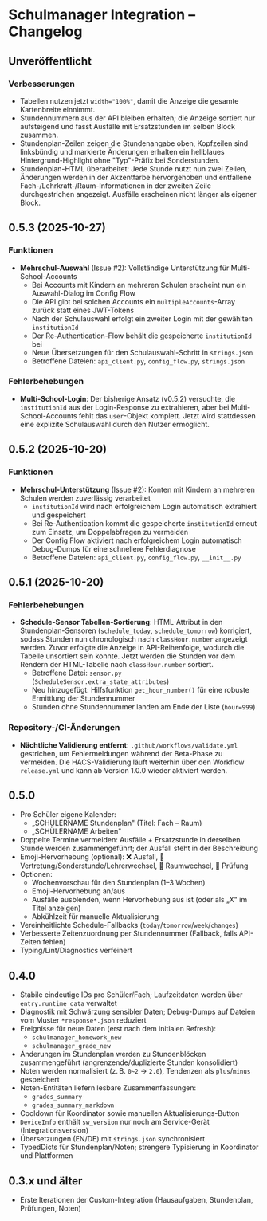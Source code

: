 # Schulmanager Integration – Changelog

## Unveröffentlicht

### Verbesserungen
- Tabellen nutzen jetzt `width="100%"`, damit die Anzeige die gesamte Kartenbreite einnimmt.
- Stundennummern aus der API bleiben erhalten; die Anzeige sortiert nur aufsteigend und fasst Ausfälle mit Ersatzstunden im selben Block zusammen.
- Stundenplan-Zeilen zeigen die Stundenangabe oben, Kopfzeilen sind linksbündig und markierte Änderungen erhalten ein hellblaues Hintergrund-Highlight ohne "Typ"-Präfix bei Sonderstunden.
- Stundenplan-HTML überarbeitet: Jede Stunde nutzt nun zwei Zeilen, Änderungen werden in der Akzentfarbe hervorgehoben und entfallene Fach-/Lehrkraft-/Raum-Informationen in der zweiten Zeile durchgestrichen angezeigt. Ausfälle erscheinen nicht länger als eigener Block.

## 0.5.3 (2025-10-27)

### Funktionen
- **Mehrschul-Auswahl** (Issue #2): Vollständige Unterstützung für Multi-School-Accounts
  - Bei Accounts mit Kindern an mehreren Schulen erscheint nun ein Auswahl-Dialog im Config Flow
  - Die API gibt bei solchen Accounts ein `multipleAccounts`-Array zurück statt eines JWT-Tokens
  - Nach der Schulauswahl erfolgt ein zweiter Login mit der gewählten `institutionId`
  - Der Re-Authentication-Flow behält die gespeicherte `institutionId` bei
  - Neue Übersetzungen für den Schulauswahl-Schritt in `strings.json`
  - Betroffene Dateien: `api_client.py`, `config_flow.py`, `strings.json`

### Fehlerbehebungen
- **Multi-School-Login**: Der bisherige Ansatz (v0.5.2) versuchte, die `institutionId` aus der Login-Response zu extrahieren, aber bei Multi-School-Accounts fehlt das `user`-Objekt komplett. Jetzt wird stattdessen eine explizite Schulauswahl durch den Nutzer ermöglicht.

## 0.5.2 (2025-10-20)

### Funktionen
- **Mehrschul-Unterstützung** (Issue #2): Konten mit Kindern an mehreren Schulen werden zuverlässig verarbeitet
  - `institutionId` wird nach erfolgreichem Login automatisch extrahiert und gespeichert
  - Bei Re-Authentication kommt die gespeicherte `institutionId` erneut zum Einsatz, um Doppelabfragen zu vermeiden
  - Der Config Flow aktiviert nach erfolgreichem Login automatisch Debug-Dumps für eine schnellere Fehlerdiagnose
  - Betroffene Dateien: `api_client.py`, `config_flow.py`, `__init__.py`

## 0.5.1 (2025-10-20)

### Fehlerbehebungen
- **Schedule-Sensor Tabellen-Sortierung**: HTML-Attribut in den Stundenplan-Sensoren (`schedule_today`, `schedule_tomorrow`) korrigiert, sodass Stunden nun chronologisch nach `classHour.number` angezeigt werden. Zuvor erfolgte die Anzeige in API-Reihenfolge, wodurch die Tabelle unsortiert sein konnte. Jetzt werden die Stunden vor dem Rendern der HTML-Tabelle nach `classHour.number` sortiert.
  - Betroffene Datei: `sensor.py` (`ScheduleSensor.extra_state_attributes`)
  - Neu hinzugefügt: Hilfsfunktion `get_hour_number()` für eine robuste Ermittlung der Stundennummer
  - Stunden ohne Stundennummer landen am Ende der Liste (`hour=999`)

### Repository-/CI-Änderungen
- **Nächtliche Validierung entfernt**: `.github/workflows/validate.yml` gestrichen, um Fehlermeldungen während der Beta-Phase zu vermeiden. Die HACS-Validierung läuft weiterhin über den Workflow `release.yml` und kann ab Version 1.0.0 wieder aktiviert werden.

## 0.5.0

- Pro Schüler eigene Kalender:
  - „SCHÜLERNAME Stundenplan" (Titel: Fach – Raum)
  - „SCHÜLERNAME Arbeiten"
- Doppelte Termine vermeiden: Ausfälle + Ersatzstunde in derselben Stunde werden zusammengeführt; der Ausfall steht in der Beschreibung
- Emoji-Hervorhebung (optional): ❌ Ausfall, 🔁 Vertretung/Sonderstunde/Lehrerwechsel, 🚪 Raumwechsel, 📝 Prüfung
- Optionen:
  - Wochenvorschau für den Stundenplan (1–3 Wochen)
  - Emoji-Hervorhebung an/aus
  - Ausfälle ausblenden, wenn Hervorhebung aus ist (oder als „X" im Titel anzeigen)
  - Abkühlzeit für manuelle Aktualisierung
- Vereinheitlichte Schedule-Fallbacks (`today`/`tomorrow`/`week`/`changes`)
- Verbesserte Zeitenzuordnung per Stundennummer (Fallback, falls API-Zeiten fehlen)
- Typing/Lint/Diagnostics verfeinert

## 0.4.0

- Stabile eindeutige IDs pro Schüler/Fach; Laufzeitdaten werden über `entry.runtime_data` verwaltet
- Diagnostik mit Schwärzung sensibler Daten; Debug-Dumps auf Dateien vom Muster `*response*.json` reduziert
- Ereignisse für neue Daten (erst nach dem initialen Refresh):
  - `schulmanager_homework_new`
  - `schulmanager_grade_new`
- Änderungen im Stundenplan werden zu Stundenblöcken zusammengeführt (angrenzende/duplizierte Stunden konsolidiert)
- Noten werden normalisiert (z. B. `0~2` → `2.0`), Tendenzen als `plus`/`minus` gespeichert
- Noten-Entitäten liefern lesbare Zusammenfassungen:
  - `grades_summary`
  - `grades_summary_markdown`
- Cooldown für Koordinator sowie manuellen Aktualisierungs-Button
- `DeviceInfo` enthält `sw_version` nur noch am Service-Gerät (Integrationsversion)
- Übersetzungen (EN/DE) mit `strings.json` synchronisiert
- TypedDicts für Stundenplan/Noten; strengere Typisierung in Koordinator und Plattformen

## 0.3.x und älter

- Erste Iterationen der Custom-Integration (Hausaufgaben, Stundenplan, Prüfungen, Noten)
